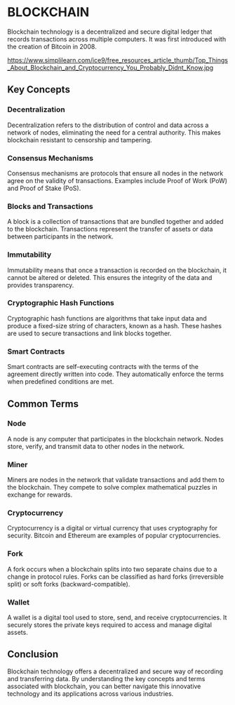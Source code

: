 # BLOCKCHAIN

Blockchain technology is a decentralized and secure digital ledger that records transactions across multiple computers. It was first introduced with the creation of Bitcoin in 2008. 


https://www.simplilearn.com/ice9/free_resources_article_thumb/Top_Things_About_Blockchain_and_Cryptocurrency_You_Probably_Didnt_Know.jpg

## Key Concepts

### Decentralization
Decentralization refers to the distribution of control and data across a network of nodes, eliminating the need for a central authority. This makes blockchain resistant to censorship and tampering.

### Consensus Mechanisms
Consensus mechanisms are protocols that ensure all nodes in the network agree on the validity of transactions. Examples include Proof of Work (PoW) and Proof of Stake (PoS).

### Blocks and Transactions
A block is a collection of transactions that are bundled together and added to the blockchain. Transactions represent the transfer of assets or data between participants in the network.

### Immutability
Immutability means that once a transaction is recorded on the blockchain, it cannot be altered or deleted. This ensures the integrity of the data and provides transparency.

### Cryptographic Hash Functions
Cryptographic hash functions are algorithms that take input data and produce a fixed-size string of characters, known as a hash. These hashes are used to secure transactions and link blocks together.

### Smart Contracts
Smart contracts are self-executing contracts with the terms of the agreement directly written into code. They automatically enforce the terms when predefined conditions are met.

## Common Terms

### Node
A node is any computer that participates in the blockchain network. Nodes store, verify, and transmit data to other nodes in the network.

### Miner
Miners are nodes in the network that validate transactions and add them to the blockchain. They compete to solve complex mathematical puzzles in exchange for rewards.

### Cryptocurrency
Cryptocurrency is a digital or virtual currency that uses cryptography for security. Bitcoin and Ethereum are examples of popular cryptocurrencies.

### Fork
A fork occurs when a blockchain splits into two separate chains due to a change in protocol rules. Forks can be classified as hard forks (irreversible split) or soft forks (backward-compatible).

### Wallet
A wallet is a digital tool used to store, send, and receive cryptocurrencies. It securely stores the private keys required to access and manage digital assets.

## Conclusion
Blockchain technology offers a decentralized and secure way of recording and transferring data. By understanding the key concepts and terms associated with blockchain, you can better navigate this innovative technology and its applications across various industries.

